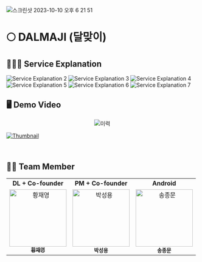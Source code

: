 
![스크린샷 2023-10-10 오후 6 21 51](https://github.com/jwyeeh-dev/Dalmaji_DL/assets/99489807/212a20cc-5863-492e-b23b-1d776b495b7e)

# 🌕 DALMAJI (달맞이)


## 💁🏻‍♂️ Service Explanation

![Service Explanation 2](https://user-images.githubusercontent.com/99489807/231088746-d55a4688-a5d1-4f8e-a9e4-ed878202e122.jpeg)
![Service Explanation 3](https://user-images.githubusercontent.com/99489807/231088761-d078613b-b753-41da-bb2f-15579698f251.jpeg)
![Service Explanation 4](https://user-images.githubusercontent.com/99489807/231088774-c84946ad-0847-4040-be9a-51571f8feaf8.jpeg)
![Service Explanation 5](https://user-images.githubusercontent.com/99489807/231088783-e6ad30c7-0533-49c4-b4c3-2195fd646ff9.jpeg)
![Service Explanation 6](https://user-images.githubusercontent.com/99489807/231088786-21a83111-792b-4b17-b441-11bd2354b7bf.jpeg)
![Service Explanation 7](https://user-images.githubusercontent.com/99489807/231088790-d2a7b25e-9dd5-43a8-b206-f4434ab7e381.jpeg)


## 🖥️ Demo Video
<p align="center"> <img src="https://user-images.githubusercontent.com/99489807/231096541-f092cf91-1b33-4474-85a5-2ef6d46a8b05.png" alt="이력"> </p>

[![Thumbnail](https://user-images.githubusercontent.com/99489807/231089734-905c37b6-3fba-46e9-9ed0-4e198477742f.png)](https://youtu.be/-GgAbQSYc4U)

</br>

## 🏃🏻 Team Member
<table algin="center">
   <tr>
      <td colspan="1" align="center"><strong>DL + Co-founder</strong></td>
      <td colspan="1" align="center"><strong>PM + Co-founder</strong></td>
      <td colspan="1" align="center"><strong>Android</strong></td>
   </tr>
  <tr>
     <td align="center">
        <a href="https://github.com/jwyeeh-dev"><img src="https://avatars.githubusercontent.com/u/99489807?v=4" width="150px" alt="황재영"/><br /><sub><b>황재영</b></sub></a>
  </td>
       <td align="center">
        <img src="https://user-images.githubusercontent.com/99489807/231092151-476f9114-7009-4ece-8215-553151b63c88.png" width="150px" alt="박성용"/><br /><sub><b>박성용</b></sub>
  </td>
         <td align="center">
        <img src="https://user-images.githubusercontent.com/99489807/231092470-436ada27-d3c7-4231-ba64-7f219b556400.png" width="150px" alt="송종문"/><br /><sub><b>송종문</b></sub>
  <tr>
  
</table> 


